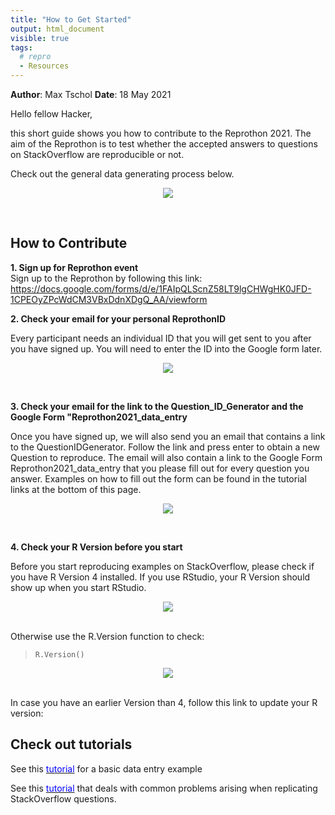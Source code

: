 ```yaml
---
title: "How to Get Started"
output: html_document
visible: true
tags:
  # repro
  - Resources
---
```


**Author**: Max Tschol 
**Date**: 18 May 2021



Hello fellow Hacker,

this short guide shows you how to contribute to the Reprothon 2021.
The aim of the Reprothon is to test whether the accepted answers to questions on StackOverflow are reproducible or not.

Check out the general data generating process below.


<p align=center>
<img src="../images/workflow.png" style="max-width:150%;">
</p>
<br>

## How to Contribute

**1. Sign up for Reprothon event**  
Sign up to the Reprothon by following this link: <https://docs.google.com/forms/d/e/1FAIpQLScnZ58LT9lgCHWgHK0JFD-1CPEOyZPcWdCM3VBxDdnXDgQ_AA/viewform>

**2. Check your email for your personal ReprothonID**  

Every participant needs an individual ID that you will get sent to you after you have signed up. You will need to enter the ID into the Google form later.

<p align=center>
<img src="../images/confused_cat1.jpg" style="max-width:100%;">
</p>
<br>

**3. Check your email for the link to the Question_ID_Generator and the Google Form "Reprothon2021_data_entry**  

Once you have signed up, we will also send you an email that contains a link to the QuestionIDGenerator. Follow the link and press enter to obtain a new Question to reproduce. The email will also contain a link to the Google Form Reprothon2021_data_entry that you please fill out for every question you answer. Examples on how to fill out the form can be found in the tutorial links at the bottom of this page.

<p align=center>
<img src="../images/confused_cat1.jpg" style="max-width:100%;">
</p>
<br>

**4. Check your R Version before you start**  

Before you start reproducing examples on StackOverflow, please check if you have R Version 4 installed.
If you use RStudio, your R Version should show up when you start RStudio.

<p align=center>
<img src="../images/R_version1.png" style="max-width:100%;">
</p>
<br>
Otherwise use the R.Version function to check:

> `R.Version()`

<p align=center>
<img src="../images/R_version2.png" style="max-width:100%;">
</p>
<br>
In case you have an earlier Version than 4, follow this link to update your R version: <https://uvastatlab.github.io/phdplus/installR.html>


## Check out tutorials  

See this [<span style="color: blue">tutorial</span>](https://aberdeenstudygroup.github.io/studyGroup/Reprothon2021/Misc_resources/Tutorial_easy_Reprothon2021/>) for a basic data entry example

See this [<span style="color: blue">tutorial</span>](Link) that deals with common problems arising when replicating StackOverflow questions. 


